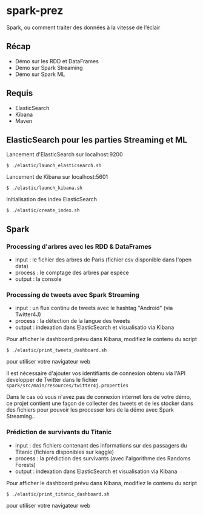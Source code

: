 # spark-prez

Spark, ou comment traiter des données à la vitesse de l’éclair

## Récap

- Démo sur les RDD et DataFrames
- Démo sur Spark Streaming
- Démo sur Spark ML

## Requis

- ElasticSearch
- Kibana
- Maven

## ElasticSearch pour les parties Streaming et ML

Lancement d'ElasticSearch sur localhost:9200
```
$ ./elastic/launch_elasticsearch.sh
```

Lancement de Kibana sur localhost:5601
```
$ ./elastic/launch_kibana.sh
```

Initialisation des index ElasticSearch
```
$ ./elastic/create_index.sh
```

## Spark

### Processing d'arbres avec les RDD & DataFrames

- input : le fichier des arbres de Paris (fichier csv disponible dans l'open data)
- process : le comptage des arbres par espèce
- output : la console

### Processing de tweets avec Spark Streaming

- input : un flux continu de tweets avec le hashtag "Android" (via Twitter4J)
- process : la détection de la langue des tweets
- output : indexation dans ElasticSearch et visualisatio via Kibana

Pour afficher le dashboard prévu dans Kibana, modifiez le contenu du script
```
$ ./elastic/print_tweets_dashboard.sh
```
pour utiliser votre navigateur web

Il est nécessaire d'ajouter vos identifiants de connexion obtenu via l'API developper de Twitter dans le fichier ```spark/src/main/resources/twitter4j.properties```

Dans le cas où vous n'avez pas de connexion internet lors de votre démo, ce projet contient une façon de collecter des tweets et de les stocker dans des fichiers pour pouvoir les processer lors de la démo avec Spark Streaming..

### Prédiction de survivants du Titanic

- input : des fichiers contenant des informations sur des passagers du Titanic (fichiers disponibles sur kaggle)
- process : la prédiction des survivants (avec l'algorithme des Randoms Forests)
- output : indexation dans ElasticSearch et visualisation via Kibana

Pour afficher le dashboard prévu dans Kibana, modifiez le contenu du script
```
$ ./elastic/print_titanic_dashboard.sh
```
pour utiliser votre navigateur web
